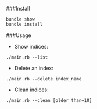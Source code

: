 


###Install

```
bundle show
bundle install
```



###Usage

* Show indices: 

```
./main.rb --list
```
* Delete an index: 

```
./main.rb --delete index_name
```
* Clean indices:

```
./main.rb --clean [older_than=10]
```
